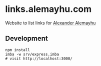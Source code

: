 # links.alemayhu.com

Website to list links for [Alexander Alemayhu][0]

## Development

```
npm install
imba -w srv/express.imba
# visit http://localhost:3000/
```

[0]: https://alemayhu.com